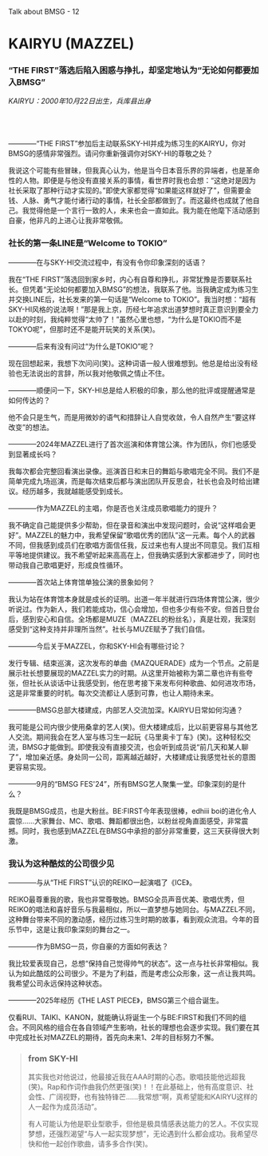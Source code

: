 Talk about BMSG - 12
# KAIRYU (MAZZEL)
### “THE FIRST”落选后陷入困惑与挣扎，却坚定地认为“无论如何都要加入BMSG”

*KAIRYU：2000年10月22日出生，兵库县出身*

<br/><br/><br/>
————“THE FIRST”参加后主动联系SKY-HI并成为练习生的KAIRYU，你对BMSG的感情非常强烈。请问你重新强调你对SKY-HI的尊敬之处？

我说这个可能有些冒昧，但我真心认为，他是当今日本音乐界的异端者，也是革命性的人物。即便是与他没有直接关系的事情，看世界时我也会想：“这绝对是因为社长采取了那种行动才实现的。”即使大家都觉得“如果能这样就好了”，但需要金钱、人脉、勇气才能付诸行动的事情，社长全部都做到了。而这最终也成就了他自己。我觉得他是一个言行一致的人，未来也会一直如此。我为能在他麾下活动感到自豪，他非凡的上进心让我非常敬佩。

### 社长的第一条LINE是“Welcome to TOKIO”

————在与SKY-HI交流过程中，有没有令你印象深刻的话语？

我在“THE FIRST”落选回到家乡时，内心有自尊和挣扎，非常犹豫是否要联系社长。但凭着“无论如何都要加入BMSG”的想法，我联系了他。当我确定成为练习生并交换LINE后，社长发来的第一句话是“Welcome to TOKIO”。我当时想：“超有SKY-HI风格的说法啊！”那是我上京，历经七年追求出道梦想时真正意识到要全力以赴的时刻，我纯粹觉得“太帅了！”虽然心里也想，“为什么是TOKIO而不是TOKYO呢”，但那时还不是能开玩笑的关系(笑)。

————后来有没有问过“为什么是TOKIO”呢？

现在回想起来，我想下次问问(笑)。这种词语一般人很难想到。他总是给出没有经验也无法说出的言辞，所以我对他敬佩之情止不住。

————顺便问一下，SKY-HI总是给人积极的印象，那么他的批评或提醒通常是如何传达的？

他不会只是生气，而是用微妙的语气和措辞让人自觉收敛，令人自然产生“要这样改变”的想法。

————2024年MAZZEL进行了首次巡演和体育馆公演。作为团队，你们也感受到显著成长吗？

我每次都会完整回看演出录像。巡演首日和末日的舞蹈与歌唱完全不同。我们不是简单完成九场巡演，而是每次结束后都与演出团队开反思会，社长也会及时给出建议。经历越多，我就越能感受到成长。

————作为MAZZEL的主唱，你是否也关注成员歌唱能力的提升？

我不确定自己能提供多少帮助，但在录音和演出中发现问题时，会说“这样唱会更好”。MAZZEL的魅力中，我希望保留“歌唱优秀的团队”这一元素。每个人的武器不同，但我感到成员们在歌唱方面信任我，反过来也有人提出不同意见。我们互相平等地提供建议。我不希望听起来高高在上，但我确实感到大家都进步了，同时也带动我自己歌唱更好，形成良性循环。

————首次站上体育馆单独公演的景象如何？

我认为站在体育馆本身就是成长的证明。出道一年半就进行四场体育馆公演，很少听说过。作为新人，我们若能成功，信心会增加，但也多少有些不安。但首日登台后，感到安心和自信。全场都是MUZE（MAZZEL的粉丝名），真是壮观，我深刻感受到“这种支持并非理所当然”。社长与MUZE赋予了我们自信。

————今后关于MAZZEL，你和SKY-HI会有哪些讨论？

发行专辑、结束巡演，这次发布的单曲《MAZQUERADE》成为一个节点。之前是展示社长想要展现的MAZZEL实力的时期。从这里开始被称为第二章也许有些夸张，但社长从谈话中让我感受到，他在思考接下来发布何种歌曲、如何进攻市场，这是非常重要的时机。每次交流都让人感到可靠，也让人期待未来。

————BMSG总部大楼建成，内部艺人交流加深。KAIRYU日常如何沟通？

我可能是公司内很少使用桑拿的艺人(笑)。但大楼建成后，比以前更容易与其他艺人交流。期间我会在艺人室与练习生一起玩《马里奥卡丁车》(笑)。这种轻松交流，BMSG才能做到。即使我没有直接交流，也会听到成员说“前几天和某人聊了”，增加亲近感。身处同一公司，距离越近越好，大楼建成让我感觉社长的意图更容易实现。

————9月的“BMSG FES'24”，所有BMSG艺人聚集一堂。印象深刻的是什么？

我既是BMSG成员，也是大粉丝。BE:FIRST今年表现很棒，edhiii boi的进化令人震惊……大家舞台、MC、歌唱、舞蹈都很出色，以粉丝视角直面感受，非常震撼。同时，我也感到MAZZEL在BMSG中承担的部分非常重要，这三天获得很大刺激。

### 我认为这种酷炫的公司很少见

————与从“THE FIRST”认识的REIKO一起演唱了《ICE》。

REIKO最尊重我的歌，我也非常尊敬她。BMSG全员声音优美、歌唱优秀，但REIKO的唱法和喜好音乐与我最相似，所以一直梦想与她同台。与MAZZEL不同，这种舞台带来不同的激动感，经历过练习生时期的故事，看到观众流泪。今年的音乐节中，这是让我印象深刻的舞台之一。

————作为BMSG一员，你自豪的方面如何表达？

我比较爱表现自己，总想“保持自己觉得帅气的状态”。这一点与社长非常相似。我认为如此酷炫的公司很少。不是为了利益，而是考虑公众形象，这一点让我共鸣。我希望公司永远保持这种状态。

————2025年经历《THE LAST PIECE》，BMSG第三个组合诞生。

仅看RUI、TAIKI、KANON，就能确认将诞生一个与BE:FIRST和我们不同的组合。不同风格的组合在各自领域产生影响，社长的理想也会逐步实现。我们要在其中完成社长对MAZZEL的期待，首先向未来1、2年的目标努力不懈。

> ### from SKY-HI
> 
> 其实我也对他说过，他最接近我在AAA时期的心态。歌唱技能他远超我(笑)。Rap和作词作曲我仍然更强(笑)！！在此基础上，他有高度意识、社会性、广阔视野，也有独特锋芒……我常想“啊，真希望能和KAIRYU这样的人一起作为成员活动”。  
> 
> 有人可能认为他是职业型歌手，但他是极具情感表达能力的艺人。不仅实现梦想，还强烈渴望“与人一起实现梦想”，无论遇到什么都会成功。我希望尽快和他一起创作歌曲，请多多合作(笑)。
